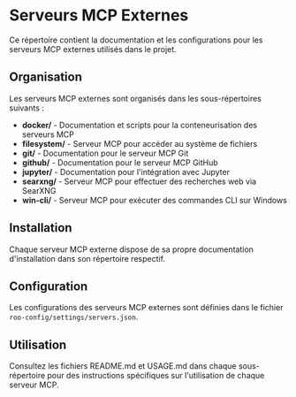 # Serveurs MCP Externes

Ce répertoire contient la documentation et les configurations pour les serveurs MCP externes utilisés dans le projet.

## Organisation

Les serveurs MCP externes sont organisés dans les sous-répertoires suivants :

- **docker/** - Documentation et scripts pour la conteneurisation des serveurs MCP
- **filesystem/** - Serveur MCP pour accéder au système de fichiers
- **git/** - Documentation pour le serveur MCP Git
- **github/** - Documentation pour le serveur MCP GitHub
- **jupyter/** - Documentation pour l'intégration avec Jupyter
- **searxng/** - Serveur MCP pour effectuer des recherches web via SearXNG
- **win-cli/** - Serveur MCP pour exécuter des commandes CLI sur Windows

## Installation

Chaque serveur MCP externe dispose de sa propre documentation d'installation dans son répertoire respectif.

## Configuration

Les configurations des serveurs MCP externes sont définies dans le fichier `roo-config/settings/servers.json`.

## Utilisation

Consultez les fichiers README.md et USAGE.md dans chaque sous-répertoire pour des instructions spécifiques sur l'utilisation de chaque serveur MCP.